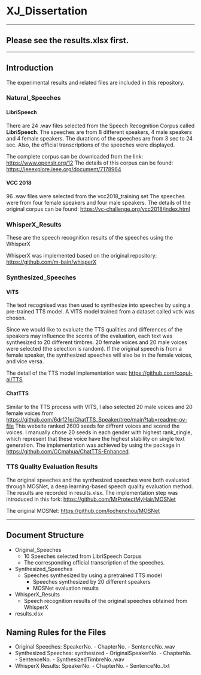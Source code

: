 # XJ_Dissertation
---

## Please see the results.xlsx first.
---

## Introduction

The experimental results and related files are included in this repository. 

### Natural_Speeches

#### LibriSpeech
There are 24 .wav files selected from the Speech Recognition Corpus called **LibriSpeech**. 
The speeches are from 8 different speakers, 4 male speakers and 4 female speakers. The durations of the speeches are from 3 sec to 24 sec. Also, the official transcriptions of the speeches were displayed.

The complete corpus can be downloaded from the link: https://www.openslr.org/12
The details of this corpus can be found: https://ieeexplore.ieee.org/document/7178964

#### VCC 2018
96 .wav files were selected from the vcc2018_training set
The speeches were from four female speakers and four male speakers.
The details of the original corpus can be found: https://vc-challenge.org/vcc2018/index.html

### WhisperX_Results

These are the speech recognition results of the speeches using the WhisperX

WhisperX was implemented based on the original repository: https://github.com/m-bain/whisperX

### Synthesized_Speeches

#### VITS

The text recognised was then used to synthesize into speeches by using a pre-trained TTS model. A VITS model trained from a dataset called vctk was chosen. 

Since we would like to evaluate the TTS qualities and differences of the speakers may influence the scores of the evaluation, each text was synthesized to 20 different timbres. 20 female voices and 20 male voices were selected (the selection is random). If the original speech is from a female speaker, the synthesized speeches will also be in the female voices, and vice versa.

The detail of the TTS model implementation was: https://github.com/coqui-ai/TTS

#### ChatTTS

Similar to the TTS process with VITS, I also selected 20 male voices and 20 female voices from https://github.com/6drf21e/ChatTTS_Speaker/tree/main?tab=readme-ov-file 
This website ranked 2600 seeds for diffrent voices and scored the voices. I manually chose 20 seeds in each gender with highest rank_single, which represent that these voice have the highest stability on single text generation.
The implementation was achieved by using the package in https://github.com/CCmahua/ChatTTS-Enhanced.

### TTS Quality Evaluation Results

The original speeches and the synthesized speeches were both evaluated through MOSNet, a deep learning-based speech quality evaluation method. The results are recorded in results.xlsx.
The implementation step was introduced in this fork: https://github.com/MrProtectMyHair/MOSNet

The original MOSNet: https://github.com/lochenchou/MOSNet

---
## Document Structure
+ Original_Speeches
    - 10 Speeches selected from LibriSpeech Corpus
    - The corresponding official transcription of the speeches.
+ Synthesized_Speeches
    - Speeches synthesized by using a pretrained TTS model
        - Speeches synthesized by 20 different speakers
        - MOSNet evaluation results 
+ WhisperX_Results
    - Speech recognition results of the original speeches obtained from WhisperX
+ results.xlsx

## Naming Rules for the Files

* Original Speeches: SpeakerNo. - ChapterNo. - SentenceNo..wav
* Synthesized Speeches: synthesized - OriginalSpeakerNo. - ChapterNo. - SentenceNo. - SynthesizedTimbreNo..wav
* WhisperX Results: SpeakerNo. - ChapterNo. - SentenceNo..txt
